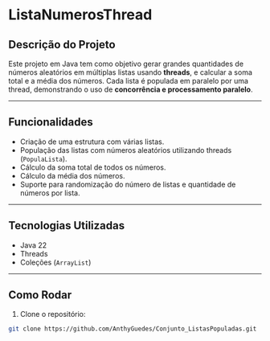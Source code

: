 # ListaNumerosThread

## Descrição do Projeto
Este projeto em Java tem como objetivo gerar grandes quantidades de números aleatórios em múltiplas listas usando **threads**, e calcular a soma total e a média dos números. Cada lista é populada em paralelo por uma thread, demonstrando o uso de **concorrência e processamento paralelo**.

---

## Funcionalidades
- Criação de uma estrutura com várias listas.
- População das listas com números aleatórios utilizando threads (`PopulaLista`).
- Cálculo da soma total de todos os números.
- Cálculo da média dos números.
- Suporte para randomização do número de listas e quantidade de números por lista.

---

## Tecnologias Utilizadas
- Java 22
- Threads
- Coleções (`ArrayList`)

---

## Como Rodar
1. Clone o repositório:
```bash
git clone https://github.com/AnthyGuedes/Conjunto_ListasPopuladas.git
